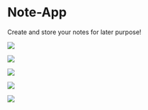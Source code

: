 # Note-App
Create and store your notes for later purpose!

![](/ScreenShots/2020-12-20%2007_47_34-Android%20Emulator%20-%20Pixel_XL_API_30_5554.png)

![](/ScreenShots/2020-12-20%2007_49_20-Android%20Emulator%20-%20Pixel_XL_API_30_5554.png)

![](/ScreenShots/2020-12-20%2007_49_54-Android%20Emulator%20-%20Pixel_XL_API_30_5554.png)

![](/ScreenShots/2020-12-20%2007_50_03-Android%20Emulator%20-%20Pixel_XL_API_30_5554.png)

![](/ScreenShots/2020-12-20%2007_50_07-Android%20Emulator%20-%20Pixel_XL_API_30_5554.png)
